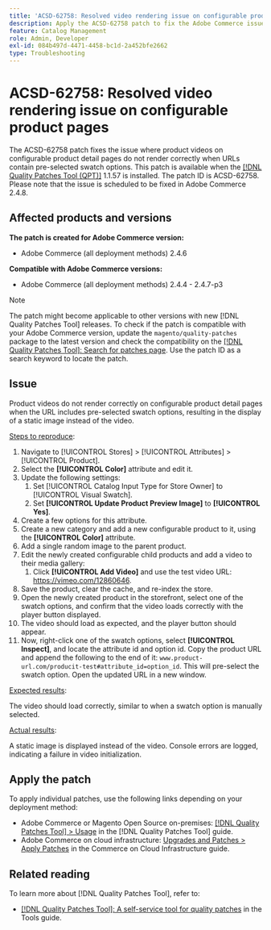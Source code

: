 ```yaml
---
title: 'ACSD-62758: Resolved video rendering issue on configurable product pages'
description: Apply the ACSD-62758 patch to fix the Adobe Commerce issue where product videos on configurable product detail pages do not render correctly when URLs contain pre-selected swatch options.
feature: Catalog Management
role: Admin, Developer
exl-id: 084b497d-4471-4458-bc1d-2a452bfe2662
type: Troubleshooting
---
```

# ACSD-62758: Resolved video rendering issue on configurable product pages

The ACSD-62758 patch fixes the issue where product videos on configurable product detail pages do not render correctly when URLs contain pre-selected swatch options. This patch is available when the [[!DNL Quality Patches Tool (QPT)]](/help/tools/quality-patches-tool/quality-patches-tool-to-self-serve-quality-patches.md) 1.1.57 is installed. The patch ID is ACSD-62758. Please note that the issue is scheduled to be fixed in Adobe Commerce 2.4.8.

## Affected products and versions

**The patch is created for Adobe Commerce version:**

* Adobe Commerce (all deployment methods) 2.4.6

**Compatible with Adobe Commerce versions:**

* Adobe Commerce (all deployment methods) 2.4.4 - 2.4.7-p3

>[!NOTE]
>
>The patch might become applicable to other versions with new [!DNL Quality Patches Tool] releases. To check if the patch is compatible with your Adobe Commerce version, update the `magento/quality-patches` package to the latest version and check the compatibility on the [[!DNL Quality Patches Tool]: Search for patches page](https://experienceleague.adobe.com/tools/commerce-quality-patches/index.html). Use the patch ID as a search keyword to locate the patch.

## Issue

Product videos do not render correctly on configurable product detail pages when the URL includes pre-selected swatch options, resulting in the display of a static image instead of the video.

<u>Steps to reproduce</u>:

1. Navigate to [!UICONTROL Stores] > [!UICONTROL Attributes] > [!UICONTROL Product].
1. Select the **[!UICONTROL Color]** attribute and edit it.
1. Update the following settings:
    1. Set [!UICONTROL Catalog Input Type for Store Owner] to [!UICONTROL Visual Swatch].
    1. Set **[!UICONTROL Update Product Preview Image]** to **[!UICONTROL Yes]**.
1. Create a few options for this attribute.
1. Create a new category and add a new configurable product to it, using the **[!UICONTROL Color]** attribute.
1. Add a single random image to the parent product.
1. Edit the newly created configurable child products and add a video to their media gallery:
    1. Click **[!UICONTROL Add Video]** and use the test video URL: https://vimeo.com/12860646.
1. Save the product, clear the cache, and re-index the store.
1. Open the newly created product in the storefront, select one of the swatch options, and confirm that the video loads correctly with the player button displayed.
1. The video should load as expected, and the player button should appear. 
1. Now, right-click one of the swatch options, select **[!UICONTROL Inspect]**, and locate the attribute id and option id. Copy the product URL and append the following to the end of it: `www.product-url.com/producit-test#attribute_id=option_id`. This will pre-select the swatch option. Open the updated URL in a new window.

<u>Expected results</u>:

The video should load correctly, similar to when a swatch option is manually selected.

<u>Actual results</u>:

A static image is displayed instead of the video. Console errors are logged, indicating a failure in video initialization.

## Apply the patch

To apply individual patches, use the following links depending on your deployment method:

* Adobe Commerce or Magento Open Source on-premises: [[!DNL Quality Patches Tool] > Usage](/help/tools/quality-patches-tool/usage.md) in the [!DNL Quality Patches Tool] guide.
* Adobe Commerce on cloud infrastructure: [Upgrades and Patches > Apply Patches](https://experienceleague.adobe.com/docs/commerce-cloud-service/user-guide/develop/upgrade/apply-patches.html) in the Commerce on Cloud Infrastructure guide.


## Related reading

To learn more about [!DNL Quality Patches Tool], refer to:

* [[!DNL Quality Patches Tool]: A self-service tool for quality patches](/help/tools/quality-patches-tool/quality-patches-tool-to-self-serve-quality-patches.md) in the Tools guide.

